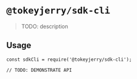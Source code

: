 # `@tokeyjerry/sdk-cli`

> TODO: description

## Usage

```
const sdkCli = require('@tokeyjerry/sdk-cli');

// TODO: DEMONSTRATE API
```
